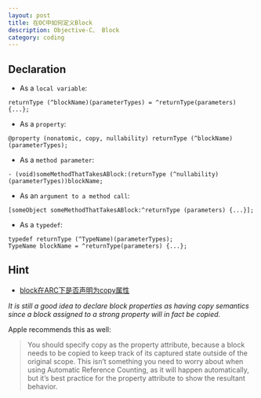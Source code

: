 ```yaml
---
layout: post
title: 在OC中如何定义Block
description: Objective-C、 Block
category: coding
---
```


## Declaration

- As a `local variable`:

```objc
returnType (^blockName)(parameterTypes) = ^returnType(parameters) {...};
```

- As a `property`:

```objc
@property (nonatomic, copy, nullability) returnType (^blockName)(parameterTypes);
```

- As a `method parameter`:

```objc
- (void)someMethodThatTakesABlock:(returnType (^nullability)(parameterTypes))blockName;
```

- As an `argument to a method call`:

```objc
[someObject someMethodThatTakesABlock:^returnType (parameters) {...}];
```

- As a `typedef`:

```objc
typedef returnType (^TypeName)(parameterTypes);
TypeName blockName = ^returnType(parameters) {...};
```

## Hint
- [block在ARC下是否声明为copy属性](https://stackoverflow.com/questions/23334863/should-i-still-copy-block-copy-the-blocks-under-arc)

*It is still a good idea to declare block properties as having copy semantics since a block assigned to a strong property will in fact be copied.*

Apple recommends this as well:
> You should specify copy as the property attribute, because a block needs to be copied to keep track of its captured state outside of the original scope. This isn’t something you need to worry about when using Automatic Reference Counting, as it will happen automatically, but it’s best practice for the property attribute to show the resultant behavior.